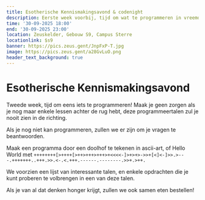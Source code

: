 ```yaml
---
title: Esotherische Kennismakingsavond & codenight
description: Eerste week voorbij, tijd om wat te programmeren in vreemde talen!
time: '30-09-2025 18:00'
end: '30-09-2025 23:00'
location: Zeuskelder, Gebouw S9, Campus Sterre
locationlink: $s9
banner: https://pics.zeus.gent/JnpFxP-T.jpg
image: https://pics.zeus.gent/a28GvLuO.png
header_text_background: true
---
```


# Esotherische Kennismakingsavond

Tweede week, tijd om eens iets te programmeren! Maak je geen zorgen als je nog maar enkele lessen achter de rug hebt, deze programmeertalen zul je nooit zien in de richting.

Als je nog niet kan programmeren, zullen we er zijn om je vragen te beantwoorden.

Maak een programma door een doolhof te tekenen in ascii-art, of Hello World met
    `++++++++[>++++[>++>+++>+++>+<<<<-]>+>+>->>+[<]<-]>>.>---.+++++++..+++.>>.<-.<.+++.------.--------.>>+.>++.`

We voorzien een lijst van interessante talen, en enkele opdrachten die je kunt proberen te volbrengen in een van deze talen.

Als je van al dat denken honger krijgt, zullen we ook samen eten bestellen!
